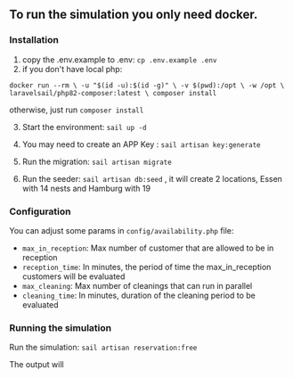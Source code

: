## To run the simulation you only need docker.

### Installation

1. copy the .env.example to .env: `cp .env.example .env`
2. if you don't have local php: 
   
  `docker run --rm \
   -u "$(id -u):$(id -g)" \
   -v $(pwd):/opt \
   -w /opt \
   laravelsail/php82-composer:latest \
   composer install`
  
otherwise, just run `composer install`

3. Start the environment: `sail up -d`

4. You may need to create an APP Key : `sail artisan key:generate`
5. Run the migration: `sail artisan migrate`

6. Run the seeder: `sail artisan db:seed` , it will create 2 locations, Essen with 14 nests and Hamburg with 19

### Configuration
You can adjust some params in `config/availability.php` file:
- `max_in_reception`: Max number of customer that are allowed to be in reception
- `reception_time`:  In minutes, the period of time the max_in_reception customers will be evaluated
- `max_cleaning`:  Max number of cleanings that can run in parallel
- `cleaning_time`: In minutes, duration of the cleaning period to be evaluated

### Running the simulation
Run the simulation: `sail artisan reservation:free`

The output will 
